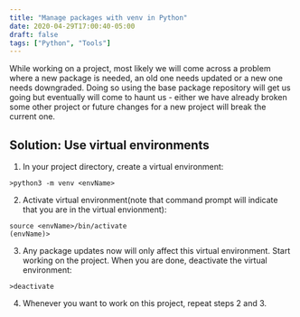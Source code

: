 ```yaml
---
title: "Manage packages with venv in Python"
date: 2020-04-29T17:00:40-05:00
draft: false
tags: ["Python", "Tools"]
---
```

While working on a project, most likely we will come across a problem where a
new package is needed, an old one needs updated or a new one needs downgraded.
Doing so using the base package repository will get us going but eventually will
come to haunt us - either we have already broken some other project or future
changes for a new project will break the current one.

## Solution: Use virtual environments
1. In your project directory, create a virtual environment:

```
>python3 -m venv <envName>
```
2. Activate virtual environment(note that command prompt will indicate that you
   are in the virtual envionment):
```
source <envName>/bin/activate
(envName)>
```
3. Any package updates now will only affect this virtual environment. Start
   working on the project. When you are done, deactivate the virtual
environment:
```
>deactivate
```
4. Whenever you want to work on this project, repeat steps 2 and 3.


